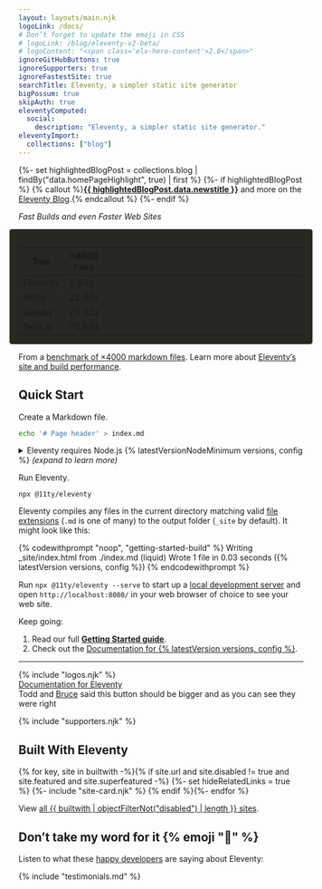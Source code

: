 ```yaml
---
layout: layouts/main.njk
logoLink: /docs/
# Don’t forget to update the emoji in CSS
# logoLink: /blog/eleventy-v2-beta/
# logoContent: "<span class='elv-hero-content'>2.0</span>"
ignoreGitHubButtons: true
ignoreSupporters: true
ignoreFastestSite: true
searchTitle: Eleventy, a simpler static site generator
bigPossum: true
skipAuth: true
eleventyComputed:
  social:
    description: "Eleventy, a simpler static site generator."
eleventyImport:
  collections: ["blog"]
---
```

{%- set highlightedBlogPost = collections.blog | findBy("data.homePageHighlight", true) | first %}
{%- if highlightedBlogPost %}
{% callout %}<strong><a href="{{ highlightedBlogPost.data.page.url }}">{{ highlightedBlogPost.data.newstitle }}</a></strong> and more on the <a href="/blog/">Eleventy Blog</a>.{% endcallout %}
{%- endif %}

<p class="ta-c elv-h3"><em>Fast Builds and even Faster Web Sites</em></p>

<is-land id="buildperf-island" on:visible import="/js/throbber.js">
<style>
#buildperf-island {
  display: block;
  margin-left: -1rem;
  margin-right: -1rem;
  padding: 1rem;
  background-color: #272822;
	color: #fff;
  border-radius: .3em;
}
@media (prefers-color-scheme: dark) {
	#buildperf-island {
		background-color: #000;
		color: #fff;
	}
}
#buildperf-table {
  width: 100%;
  margin-bottom: 0;
}
#buildperf-table td {
  border-color: #444;
}
#buildperf-table tr:first-child td {
  border-top: none;
}
#buildperf-table tr:last-child td {
  border-bottom: none;
}
#buildperf-table td:last-child {
  width: 100%;
}
</style>
<template data-island="once"><link rel="stylesheet" href="/css/throbber.css"></template>
<table id="buildperf-table">
<thead>
<tr class="sr-only">
<th>Tool</th>
<th class="numeric">×4000 Files</th>
<th class="numeric"></th>
</tr>
</thead>
<tbody>
<tr>
<td>Eleventy</td>
<td class="numeric">1.93<abbr title="seconds">s</abbr></td>
<td><text-throbber duration="1930"></text-throbber></td>
</tr>
<tr>
<td>Astro</td>
<td class="numeric">22.90<abbr title="seconds">s</abbr></td>
<td><text-throbber duration="22900"></text-throbber></td>
</tr>
<tr>
<td>Gatsby</td>
<td class="numeric">29.05<abbr title="seconds">s</abbr></td>
<td><text-throbber duration="29050"></text-throbber></td>
</tr>
<tr>
<td>Next.js</td>
<td class="numeric">70.65<abbr title="seconds">s</abbr></td>
<td><text-throbber duration="70650"></text-throbber></td>
</tr>
</tbody>
</table>
</is-land>

From a [benchmark of ×4000 markdown files](https://www.zachleat.com/web/build-benchmark/#benchmark-results). Learn more about [Eleventy’s site and build performance](/docs/performance/).

## Quick Start

Create a Markdown file.

```bash
echo '# Page header' > index.md
```

<details>
<summary>Eleventy requires Node.js {% latestVersionNodeMinimum versions, config %} <em>(expand to learn more)</em></summary>

You can check whether or not you have Node installed by running `node --version` in a terminal window. ([_Well, wait—what is a Terminal window?_](/docs/terminal-window/))

If the command is not found or it reports a number lower than {% latestVersionNodeMinimum versions, config %}, you will need to [download and install Node.js](https://nodejs.org/en/download/) before moving on to the next step.

</details>

Run Eleventy.

```
npx @11ty/eleventy
```

Eleventy compiles any files in the current directory matching valid [file extensions](/docs/languages/) (`.md` is one of many) to the output folder (`_site` by default). It might look like this:

<style>
#getting-started-build .highlight-line:last-child,
#getting-started-build .highlight-line:last-child * {
  color: #0dbc79 !important;
}
</style>

{% codewithprompt "noop", "getting-started-build" %}
Writing _site/index.html from ./index.md (liquid)
Wrote 1 file in 0.03 seconds ({% latestVersion versions, config %})
{% endcodewithprompt %}

Run `npx @11ty/eleventy --serve` to start up a [local development server](/docs/dev-server/) and open `http://localhost:8080/` in your web browser of choice to see your web site.

Keep going:

1. Read our full [**Getting Started guide**](/docs/getting-started/).
2. Check out the [Documentation for {% latestVersion versions, config %}](/docs/).

---

<div class="fullwidth-module">{% include "logos.njk" %}</div>

<div class="why-are-you-doing-this"><a href="/docs/" class="btn-primary benchnine rainbow-active rainbow-active-noanim">Documentation for <span>Eleventy</span></a></div>
<span>Todd and <a href="{{ "https://twitter.com/brucel/status/1107699886584143872" | canonicalTwitterUrl }}">Bruce</a> said this button should be bigger and as you can see they were right</span>

{% include "supporters.njk" %}

## Built With Eleventy

<div class="sites-vert">
  <div class="lo-grid">
{% for key, site in builtwith -%}{% if site.url and site.disabled != true and site.featured and site.superfeatured -%}
  {%- set hideRelatedLinks = true %}
  {%- include "site-card.njk" %}
{% endif %}{%- endfor %}
  </div>
</div>

<div class="fullwidth-module">
  <is-land on:visible on:save-data="false">
    <html-fetch target="is-land" src="/imports/facepile.html"></html-fetch>
  </is-land>
</div>



View [all {{ builtwith | objectFilterNot("disabled") | length }} sites](/speedlify/).

## Don’t take my word for it {% emoji "🌈" %}

Listen to what these [happy developers](/docs/testimonials/) are saying about Eleventy:

{% include "testimonials.md" %}

